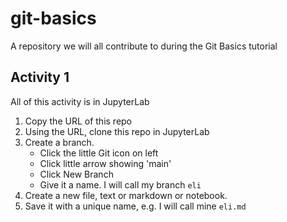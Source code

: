 # git-basics
A repository we will all contribute to during the Git Basics tutorial

## Activity 1

All of this activity is in JupyterLab

1. Copy the URL of this repo
2. Using the URL, clone this repo in JupyterLab
3. Create a branch. 
    * Click the little Git icon on left
    * Click little arrow showing 'main'
    * Click New Branch
    * Give it a name. I will call my branch `eli`
4. Create a new file, text or markdown or notebook.
5. Save it with a unique name, e.g. I will call mine `eli.md`




